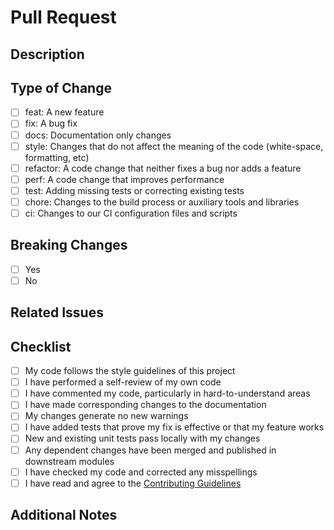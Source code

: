 # Pull Request

## Description
<!-- Provide a brief description of the changes in this PR -->

## Type of Change
<!-- Select the type of change this PR introduces -->
- [ ] feat: A new feature
- [ ] fix: A bug fix
- [ ] docs: Documentation only changes
- [ ] style: Changes that do not affect the meaning of the code (white-space, formatting, etc)
- [ ] refactor: A code change that neither fixes a bug nor adds a feature
- [ ] perf: A code change that improves performance
- [ ] test: Adding missing tests or correcting existing tests
- [ ] chore: Changes to the build process or auxiliary tools and libraries
- [ ] ci: Changes to our CI configuration files and scripts

## Breaking Changes
<!-- Does this PR introduce any breaking changes? -->
- [ ] Yes
- [ ] No

<!-- If yes, please describe the breaking changes -->

## Related Issues
<!-- Link any related issues here using the format: Fixes #123, Closes #456 -->

## Checklist
- [ ] My code follows the style guidelines of this project
- [ ] I have performed a self-review of my own code
- [ ] I have commented my code, particularly in hard-to-understand areas
- [ ] I have made corresponding changes to the documentation
- [ ] My changes generate no new warnings
- [ ] I have added tests that prove my fix is effective or that my feature works
- [ ] New and existing unit tests pass locally with my changes
- [ ] Any dependent changes have been merged and published in downstream modules
- [ ] I have checked my code and corrected any misspellings
- [ ] I have read and agree to the [Contributing Guidelines](CONTRIBUTING.md)

## Additional Notes
<!-- Add any additional notes about the PR here --> 
